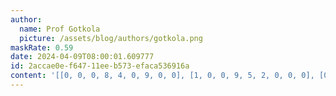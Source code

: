 ```yaml
---
author:
  name: Prof Gotkola
  picture: /assets/blog/authors/gotkola.png
maskRate: 0.59
date: 2024-04-09T08:00:01.609777
id: 2accae0e-f647-11ee-b573-efaca536916a
content: '[[0, 0, 0, 8, 4, 0, 9, 0, 0], [1, 0, 0, 9, 5, 2, 0, 0, 0], [0, 4, 0, 0, 1, 3, 5, 8, 0], [0, 7, 2, 1, 0, 0, 0, 5, 0], [0, 0, 3, 7, 0, 0, 0, 0, 1], [6, 0, 0, 5, 3, 8, 7, 2, 9], [0, 0, 5, 2, 8, 0, 0, 0, 0], [0, 0, 8, 0, 0, 1, 0, 0, 0], [0, 0, 1, 3, 0, 5, 0, 0, 0]]'
---
```

